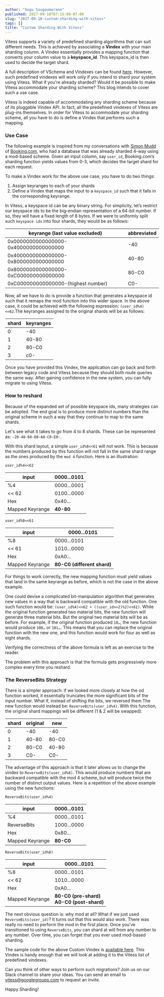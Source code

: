 ```yaml
---
author: "Sugu Sougoumarane"
published: 2017-09-18T07:15:00-07:00
slug: "2017-09-18-custom-sharding-with-vitess"
tags: []
title: "Custom Sharding With Vitess"
---
```


Vitess supports a variety of predefined sharding algorithms that can suit different needs. This is achieved by associating a **Vindex** with your main sharding column. A Vindex essentially provides a mapping function that converts your column value to a **keyspace_id**. This keyspace_id is then used to decide the target shard.

A full description of VSchema and Vindexes can be found
[here](http://vitess.io/user-guide/vschema/). However, such predefined vindexes will work only if you intend to shard your system using Vitess. What if you're already sharded? Would it be
possible to make Vitess accommodate your sharding scheme? This blog
intends to cover such a use case.

Vitess is indeed capable of accommodating any sharding scheme because of its pluggable Vindex API. In fact, all the predefined vindexes of Vitess are plug-ins themselves. In order for Vitess to accommodate your sharding scheme, all you have to do is define a Vindex that performs such a mapping.

### Use Case

The following example is inspired from my conversations with [Simon
Mudd](https://github.com/sjmudd) of [Booking.com](http://booking.com/), who had a database that was already sharded 4-way using a mod-based scheme. Given an input column, say `user_id`, Booking.com’s sharding function yields values from 0-3, which decides the target shard for each request.

To make a Vindex work for the above use case, you have to do two
things:

1. Assign keyranges to each of your shards
2. Define a Vindex that maps the input to a `keyspace_id` such that it falls in the corresponding keyrange.

In Vitess, a keyspace id can be any binary string. For simplicity, let’s restrict our keyspace ids to be the big-endian representation of a 64-bit number. If so, they will have a fixed length of 8 bytes. If we were to uniformly split such `keyspace ids` into four shards, they would be as follows:

| keyrange (last value excluded)        | abbreviated |
|---------------------------------------|-------------|
| 0x0000000000000000-0x4000000000000000 | -40         |
| 0x4000000000000000-0x8000000000000000 | 40-80       |
| 0x8000000000000000-0xC000000000000000 | 80-C0       |
| 0xC000000000000000-(highest number)   | C0-         |


Now, all we have to do is provide a function that generates a keyspace id
such that it remaps the mod function into this wider space. In the above
case, it could be achieved with the following expression: `(user_id%4)<<62`.The keyranges assigned to the original shards will be as follows:

| shard | keyranges |
|-------|-----------|
| 0     | -40       |
| 1     | 40-80     |
| 2     | 80-C0     |
| 3     | c0-       |

Once you have provided this Vindex, the application can go back and forth between legacy code and Vitess because they should both route queries the same way. After gaining confidence in the new system, you can fully migrate to using Vitess.

### How to reshard

Because of the expanded set of possible keyspace ids, many strategies can be adopted. The end goal is to produce more distinct numbers than the original scheme in such a way that they continue to map to the same shards.

Let's see what it takes to go from 4 to 8 shards. These can be represented as: `-20-40-60-80-A0-C0-E0-`.

With this shard layout, a simple `user_id%8<<61` will not work. This is because the numbers produced by this function will not fall in the same shard range as the ones produced by the `mod 4` function. Here is an illustration:

`user_id%4<<62`

| input           | 0000...0101 |
|-----------------|-------------|
| %4              | 0000...0001 |
| << 62           | 0100...0000 |
| Hex             | 0x40...     |
| Mapped Keyrange | **40-80**   |


`user_id%8<<61`

| input           | 0000...0101                 |
|-----------------|-----------------------------|
| %8              | 0000...0101                 |
| << 61           | 1010...0000                 |
| Hex             | 0xA0...                     |
| Mapped Keyrange | **80-C0 (different shard)** |


For things to work correctly, the new mapping function must yield values that land in the same keyrange as before, which is not the case in the above example.

One could devise a complicated bit-manipulation algorithm that generates new values in a way that is backward compatible with the old function. One such function would be: `(user_id%4)<<62 + ((user_id>>2)%2)<<61)`. While the original function generated two material bits, the new function will generate three material bits. But the original two material bits will be as before. For example, if the original function produced `10…`,
the new function would produce `100…` or `101…`. This means that you can replace the original function with the new one, and this function would work for four as well as eight shards.

Verifying the correctness of the above formula is left as an exercise to the reader.

The problem with this approach is that the formula gets progressively more complex every time you reshard.

### The ReverseBits Strategy

There is a simpler approach: if we looked more closely at how the  od function worked, it essentially truncates the more significant bits of the input number. What if, instead of shifting the bits, we reversed them  The new function would instead be: `ReverseBits(user_id%4)`. With this function, the original shard mappings will be different (1 & 2 will be swapped):

| shard | original | new   |
|-------|----------|-------|
| 0     | -40      | -40   |
|  1    | 40-80    | 80-C0 |
| 2     | 80-C0    | 40-80 |
| 3     | C0-      | C0-   |

The advantage of this approach is that it later allows us to change the vindex to `ReverseBits(user_id%8)`. This would produce numbers that are backward compatible with the mod 4 scheme, but will produce twice the number of distinct output values. Here is a repetition of the above example using the new functions:

`ReverseBits(user_id%4)`

| input           | 0000...0101 |
|-----------------|-------------|
| %4              | 0000...0101 |
| ReverseBits     | 1000...0000 |
| Hex             | 0x80...     |
| Mapped Keyrange | **80-C0**   |

`ReverseBits(user_id%8)`

| input           | 0000...0101                                  |
|-----------------|----------------------------------------------|
| %8              | 0000...0101                                  |
| << 62           | 1010...0000                                  |
| Hex             | 0xA0...                                      |
| Mapped Keyrange | **80-C0 (pre-shard)**<br>**A0-C0 (post-shard)** |

The next obvious question is: why mod at all? What if we just used `ReverseBits(user_id)`? It turns out that this would also work. There was really no need to perform the mod in the first place. Once you’ve transitioned to using `ReverseBits`, you can shard at will from any number to any number. Over time, you can forget that you ever used mod-based sharding.

The sample code for the above Custom Vindex is [available here](https://gist.github.com/sougou/96e40aa54526447ae0b24d50ae8ea4a8). This Vindex is handy enough that we will look at adding it to the Vitess list of predefined vindexes.

Can you think of other ways to perform such migrations? Join us on our Slack channel to share your ideas. You can send an email to [vitess@googlegroups.com](mailto:vitess@googlegroups.com)
to request an invite.

Happy Sharding!
